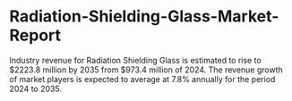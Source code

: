 # Radiation-Shielding-Glass-Market-Report
Industry revenue for Radiation Shielding Glass is estimated to rise to $2223.8 million by 2035 from $973.4 million of 2024. The revenue growth of market players is expected to average at 7.8% annually for the period 2024 to 2035.
